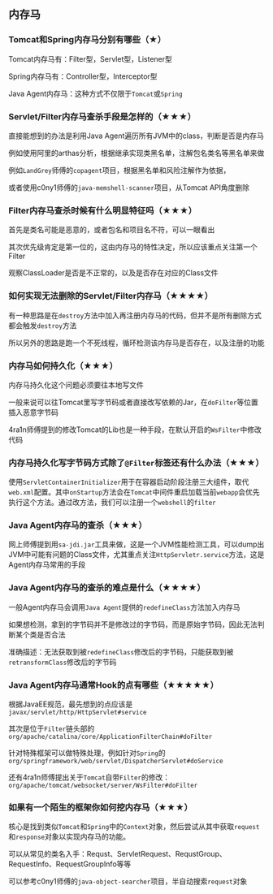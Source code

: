 ## 内存马

### Tomcat和Spring内存马分别有哪些（★）

Tomcat内存马有：Filter型，Servlet型，Listener型

Spring内存马有：Controller型，Interceptor型

Java Agent内存马：这种方式不仅限于`Tomcat`或`Spring`



### Servlet/Filter内存马查杀手段是怎样的（★★★）

直接能想到的办法是利用Java Agent遍历所有JVM中的class，判断是否是内存马

例如使用阿里的arthas分析，根据继承实现类黑名单，注解包名类名等黑名单来做

例如`LandGrey`师傅的`copagent`项目，根据黑名单和风险注解作为依据，

或者使用c0ny1师傅的`java-memshell-scanner`项目，从Tomcat API角度删除



### Filter内存马查杀时候有什么明显特征吗（★★★）

首先是类名可能是恶意的，或者包名和项目名不符，可以一眼看出

其次优先级肯定是第一位的，这由内存马的特性决定，所以应该重点关注第一个Filter

观察ClassLoader是否是不正常的，以及是否存在对应的Class文件



### 如何实现无法删除的Servlet/Filter内存马（★★★★）

有一种思路是在`destroy`方法中加入再注册内存马的代码，但并不是所有删除方式都会触发`destroy`方法

所以另外的思路是跑一个不死线程，循环检测该内存马是否存在，以及注册的功能



### 内存马如何持久化（★★★）

内存马持久化这个问题必须要往本地写文件

一般来说可以往Tomcat里写字节码或者直接改写依赖的Jar，在`doFilter`等位置插入恶意字节码

4ra1n师傅提到的修改Tomcat的Lib也是一种手段，在默认开启的`WsFilter`中修改代码



### 内存马持久化写字节码方式除了`@Filter`标签还有什么办法（★★★）

使用`ServletContainerInitializer`用于在容器启动阶段注册三大组件，取代`web.xml`配置。其中`onStartup`方法会在`Tomcat`中间件重启加载当前`webapp`会优先执行这个方法。通过改方法，我们可以注册一个`webshell`的`filter`



### Java Agent内存马的查杀（★★★）

网上师傅提到用`sa-jdi.jar`工具来做，这是一个JVM性能检测工具，可以dump出JVM中可能有问题的Class文件，尤其重点关注`HttpServletr.service`方法，这是Agent内存马常用的手段



### Java Agent内存马的查杀的难点是什么（★★★★）

一般Agent内存马会调用`Java Agent`提供的`redefineClass`方法加入内存马

如果想检测，拿到的字节码并不是修改过的字节码，而是原始字节码，因此无法判断某个类是否合法

准确描述：无法获取到被`redefineClass`修改后的字节码，只能获取到被`retransformClass`修改后的字节码


### Java Agent内存马通常Hook的点有哪些（★★★★★）

根据JavaEE规范，最先想到的点应该是`javax/servlet/http/HttpServlet#service`

其次是位于`Filter`链头部的`org/apache/catalina/core/ApplicationFilterChain#doFilter`

针对特殊框架可以做特殊处理，例如针对`Spring`的`org/springframework/web/servlet/DispatcherServlet#doService`

还有4ra1n师傅提出关于`Tomcat`自带`Filter`的修改：`org/apache/tomcat/websocket/server/WsFilter#doFilter`



### 如果有一个陌生的框架你如何挖内存马（★★★）

核心是找到类似`Tomcat`和`Spring`中的`Context`对象，然后尝试从其中获取`request`和`response`对象以实现内存马的功能。

可以从常见的类名入手：Requst、ServletRequest、RequstGroup、RequestInfo、RequestGroupInfo等等

可以参考c0ny1师傅的`java-object-searcher`项目，半自动搜索`request`对象